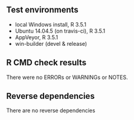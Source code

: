 ## Test environments

* local Windows install, R 3.5.1
* Ubuntu 14.04.5 (on travis-ci), R 3.5.1
* AppVeyor, R 3.5.1
* win-builder (devel & release)

## R CMD check results

There were no ERRORs or WARNINGs or NOTES.


## Reverse dependencies

There are no reverse dependencies

